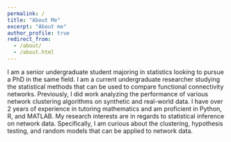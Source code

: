 ```yaml
---
permalink: /
title: "About Me"
excerpt: "About me"
author_profile: true
redirect_from: 
  - /about/
  - /about.html
---
```


I am a senior undergraduate student majoring in statistics looking to pursue a PhD in the same field. I am a current undergraduate researcher studying the statistical methods that can be used to compare functional connectivity networks. Previously, I did work analyzing the performance of various network clustering algorithms on synthetic and real-world data. I have over 2 years of experience in tutoring mathematics and am proficient in Python, R, and MATLAB. My research interests are in regards to statistical inference on network data. Specifically, I am curious about the clustering, hypothesis testing, and random models that can be applied to network data.
